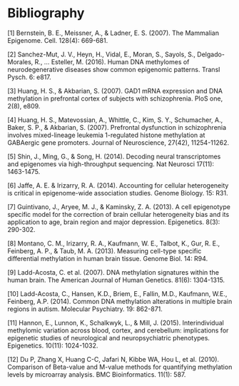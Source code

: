 Bibliography
=============

[1] Bernstein, B. E., Meissner, A., & Ladner, E. S. (2007). The Mammalian Epigenome. Cell. 128(4): 669-681. 

[2] Sanchez-Mut, J. V., Heyn, H., Vidal, E., Moran, S., Sayols, S., Delgado-Morales, R., … Esteller, M. (2016). Human DNA methylomes of neurodegenerative diseases show common epigenomic patterns. Transl Pysch. 6: e817.

[3] Huang, H. S., & Akbarian, S. (2007). GAD1 mRNA expression and DNA methylation in prefrontal cortex of subjects with schizophrenia. PloS one, 2(8), e809.

[4] Huang, H. S., Matevossian, A., Whittle, C., Kim, S. Y., Schumacher, A., Baker, S. P., & Akbarian, S. (2007). Prefrontal dysfunction in schizophrenia involves mixed-lineage leukemia 1-regulated histone methylation at GABAergic gene promoters. Journal of Neuroscience, 27(42), 11254-11262.

[5] Shin, J., Ming, G., & Song, H. (2014). Decoding neural transcriptomes and epigenomes via high-throughput sequencing. Nat Neurosci 17(11): 1463-1475.

[6] Jaffe, A. E. & Irizarry, R. A. (2014). Accounting for cellular heterogeneity is critical in epigenome-wide association studies. Genome Biology. 15: R31.

[7] Guintivano, J., Aryee, M. J., & Kaminsky, Z. A. (2013). A cell epigenotype specific model for the correction of brain cellular heterogeneity bias and its application to age, brain region and major depression. Epigenetics. 8(3): 290-302.

[8] Montano, C. M., Irizarry, R. A., Kaufmann, W. E., Talbot, K., Gur, R. E., Feinberg, A. P., & Taub, M. A. (2013). Measuring cell-type specific differential methylation in human brain tissue. Genome Biol. 14: R94.

[9] Ladd-Acosta, C. et al. (2007). DNA methylation signatures within the human brain. The 
American Journal of Human Genetics. 81(6): 1304-1315.

[10] Ladd-Acosta, C., Hansen, K.D., Briem, E., Fallin, M.D., Kaufmann, W.E., Feinberg, A.P. 
(2014). Common DNA methylation alterations in multiple brain regions in autism. Molecular Psychiatry. 19: 862-871.   

[11] Hannon, E., Lunnon, K., Schalkwyk, L., & Mill, J. (2015). Interindividual methylomic variation across blood, cortex, and cerebellum: implications for epigenetic studies of neurological and neuropsychiatric phenotypes. Epigenetics. 10(11): 1024-1032.

[12]  Du P, Zhang X, Huang C-C, Jafari N, Kibbe WA, Hou L, et al. (2010). Comparison of Beta-value and M-value methods for quantifying methylation levels by microarray analysis. BMC Bioinformatics. 11(1): 587. 


